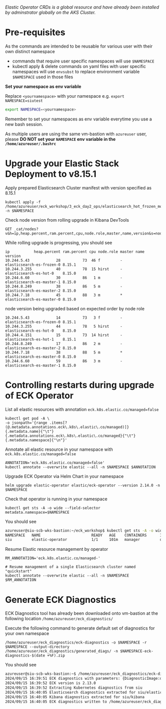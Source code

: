 *Elastic Operator CRDs is a global resource and have already been installed by adminstrator globally on the AKS Cluster.*

# Pre-requisites
As the commands are intended to be reusable for various user with their own distinct namespace
- commands that require user specific namespaces will use `$NAMESPACE`
- kubectl apply & delete commands on yaml files with user specific namespaces will use `envsubst` to replace environment variable `$NAMESPACE` used in those files

__Set your namespace as env variable__

Replace `<yournamespace>` with your namespace e.g. `export NAMESPACE=siutest`
```bash
export NAMESPACE=<yournamespace>
```
Remember to set your namespaces as env variable everytime you use a new bash session.

As multiple users are using the same vm-bastion with `azureuser` user, please **DO NOT set your `NAMESPACE` env variable in the `/home/azureuser/.bashrc`**

# Upgrade your Elastic Stack Deployment to v8.15.1

Apply prepared Elasticsearch Cluster manifest with version specified as 8.15.1
```
kubectl apply -f /home/azureuser/eck_workshop/3_eck_day2_ops/elasticsearch_hot_frozen_monitored_snapshot_8151.yaml -n $NAMESPACE
```

Check node version from rolling upgrade in Kibana DevTools
```
GET _cat/nodes?v&h=ip,heap.percent,ram.percent,cpu,node.role,master,name,version&s=node.role,version
```

While rolling upgrade is progressing, you should see
```
ip           heap.percent ram.percent cpu node.role master name                      version
10.244.5.43            28          73  46 f         -      elasticsearch-es-frozen-0 8.15.1
10.244.3.255           40          78  15 hirst     -      elasticsearch-es-hot-0    8.15.0
10.244.6.60            30          86   1 m         -      elasticsearch-es-master-1 8.15.0
10.244.8.249           38          86   5 m         -      elasticsearch-es-master-2 8.15.0
10.244.7.18            45          88   3 m         *      elasticsearch-es-master-0 8.15.0
```
node version being upgraded based on expected order by node role
```
10.244.5.43            14          73   3 f         -      elasticsearch-es-frozen-0 8.15.1
10.244.3.255           44          78   5 hirst     -      elasticsearch-es-hot-0    8.15.0
10.244.4.151           15          73  14 hirst     -      elasticsearch-es-hot-1    8.15.1
10.244.8.249           17          86   2 m         -      elasticsearch-es-master-2 8.15.0
10.244.7.18            38          88   5 m         *      elasticsearch-es-master-0 8.15.0
10.244.6.60            59          86   3 m         -      elasticsearch-es-master-1 8.15.0
```

# Controlling restarts during upgrade of ECK Operator 

List all elastic resources with annotation `eck.k8s.elastic.co/managed=false`
```
kubectl get pod -A \
-o jsonpath='{range .items[?(@.metadata.annotations.eck\.k8s\.elastic\.co/managed)]}{.metadata.name}{"\t"}{.metadata.annotations.eck\.k8s\.elastic\.co/managed}{"\t"}{.metadata.namespace}{"\n"}'
```

Annotate all elastic resource in your namespace with `eck.k8s.elastic.co/managed=false`
```
ANNOTATION='eck.k8s.elastic.co/managed=false'
kubectl annotate --overwrite elastic --all -n $NAMESPACE $ANNOTATION
```

Upgrade ECK Operator via Helm Chart in your namespace
```
helm upgrade elastic-operator elastic/eck-operator --version 2.14.0 -n $NAMESPACE 
```

Check that operator is running in your namespace
```
kubectl get sts -A -o wide --field-selector metadata.namespace=$NAMESPACE
```

You should see 
```bash
azureuser@siu-scb-wks-bastion:~/eck_workshop$ kubectl get sts -A -o wide --field-selector metadata.namespace=$NAMESPACE
NAMESPACE   NAME                       READY   AGE    CONTAINERS      IMAGES
siu         elastic-operator           1/1     101m   manager         docker.elastic.co/eck/eck-operator:2.14.0
```

Resume Elastic resource management by operator
```
RM_ANNOTATION='eck.k8s.elastic.co/managed-'

# Resume management of a single Elasticsearch cluster named "quickstart"
kubectl annotate --overwrite elastic --all -n $NAMESPACE $RM_ANNOTATION
```

# Generate ECK Diagnostics

ECK Diagnostics tool has already been downloaded onto vm-bastion at the following location `/home/azureuser/eck_diagnostics/`

Execute the following command to generate default set of diagnostics for your own namespace
```
/home/azureuser/eck_diagnostics/eck-diagnostics -o $NAMESPACE -r $NAMESPACE --output-directory /home/azureuser/eck_diagnostics/generated_diags/ -n $NAMESPACE-eck-diagnostics-$(date +%F).zip
```

You should see
```bash
azureuser@siu-scb-wks-bastion:~$ /home/azureuser/eck_diagnostics/eck-diagnostics -o $NAMESPACE -r $NAMESPACE --output-directory /home/azureuser/eck_diagnostics/generated_diags/ -n $NAMESPACE-eck-diagnostics-$(date +%F).zip
2024/09/15 16:39:51 ECK diagnostics with parameters: {DiagnosticImage:docker.elastic.co/eck-dev/support-diagnostics:8.5.0 ECKVersion: Kubeconfig: OperatorNamespaces:[siu] ResourcesNamespaces:[siu] OutputDir:/home/azureuser/eck_diagnostics/generated_diags/ OutputName:siu-eck-diagnostics-2024-09-15.zip RunStackDiagnostics:true RunAgentDiagnostics:false Verbose:false StackDiagnosticsTimeout:5m0s Filters:map[] LogFilters:map[]}
2024/09/15 16:39:52 ECK version is 2.13.0
2024/09/15 16:39:52 Extracting Kubernetes diagnostics from siu
2024/09/15 16:40:05 Elasticsearch diagnostics extracted for siu/elasticsearch
2024/09/15 16:40:05 Kibana diagnostics extracted for siu/kibana
2024/09/15 16:40:05 ECK diagnostics written to /home/azureuser/eck_diagnostics/generated_diags/siu-eck-diagnostics-2024-09-15.zip
```